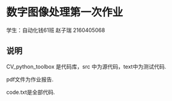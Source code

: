 # 数字图像处理第一次作业
学生：自动化钱61班 赵子瑞 2160405068
## 说明
CV_python_toolbox 是代码库，src 中为源代码，text中为测试代码.

pdf文件为作业报告.

code.txt是全部代码.
